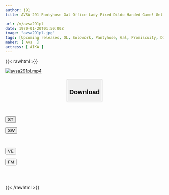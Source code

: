 ```yaml
---
author: j91
title: AVSA-291 Pantyhose Gal Office Lady Fixed Dildo Handed Game! Get A Prize If You Hit It Right With An Amazing Pussy Sensation! The Punishment Game Is A Strong Orgy SEX With 5 Dicks! ? AIKA

url: /v/avsa291pl
date: 1970-01-20T01:50:00Z
image: "avsa291pl.jpg"
tags: [Upcoming releases, OL, Solowork, Pantyhose, Gal, Promiscuity, Dildo	]
maker: [ Avs  ]
actress: [ AIKA ]
---
```



{{< rawhtml >}}

<div class="video" data-videoid="pending_link_2.html">
    <a href="javascript:;">
        <img src="/v/avsa291pl/avsa291pl.jpg" width="WIDTH" height="HEIGHT" alt="avsa291pl.mp4" loading="lazy">
    </a>
</div>

<script type="text/javascript" src="https://j91.asia/asset/on-demand-pend.js"></script>

<br>
  <link rel="stylesheet" href="https://j91.asia/asset/bs5.css">
  
  <center>
  <button class="btn btn-primary" type="button" data-bs-toggle="collapse" data-bs-target=".multi-collapse" aria-expanded="false" aria-controls="multiCollapseExample1 multiCollapseExample2"><h2>Download</h2></button></center>
</p>
<div class="row">
  <div class="col">
    <div class="collapse multi-collapse" id="multiCollapseExample1">
      <div class="card card-body">
	      	      <br>
<div class="buttons">  
<p><a href="https://j91.asia/pending_link_2.html" target="_blank"><button class="btn-hover color-3"><i class="fa fa-download"></i> ST</button></a></p>
<p><a href="https://j91.asia/pending_link_2.html" target="_blank"><button class="btn-hover color-2"><i class="fa fa-download"></i> SW</button></a></p></div>
    </div>
  </div>
</div>
  <div class="col">
    <div class="collapse multi-collapse" id="multiCollapseExample2">
      <div class="card card-body">
	      <br>
<div class="buttons">
<p><a href="https://j91.asia/pending_link_2.html" target="_blank"><button class="btn-hover color-9"><i class="fa fa-download"></i> VE</button></a></p>
<p><a href="https://j91.asia/pending_link_2.html" target="_blank"><button class="btn-hover color-8"><i class="fa fa-download"></i> FM</button></a></p></div>
<br><br>
      </div>
    </div>
  </div>
</div>

{{< /rawhtml >}}